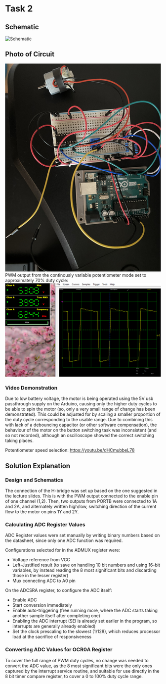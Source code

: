 # Task 2
## Schematic
![Schematic](schematic.jpg)
## Photo of Circuit
![Circuit Photograph](circuit.jpg)
PWM output from the continously variable potentiometer mode set to approximately 70% duty cycle:
![PWM output](continuous-oscilloscope.jpg)
### Video Demonstration
Due to low battery voltage, the motor is being operated using the 5V usb passthrough supply on the Arduino, causing only the higher duty cycles to be able to spin the motor (so, only a very small range of change has been demonstrated). This could be adjusted for by scaling a smaller proportion of the duty cycle corresponding to the usable range. Due to combining this with lack of a debouncing capacitor (or other software compensation), the behaviour of the motor on the button switching task was inconsistent (and so not recorded), although an oscilloscope showed the correct switching taking places.

Potentiometer speed selection: https://youtu.be/dHCmubbeL78
## Solution Explanation
### Design and Schematics
The connection of the H-bridge was set up based on the one suggested in the lecture slides. This is with the PWM output connected to the enable pin of one channel (1,2). Then, two outputs from PORTB were connected to 1A and 2A, and alternately written high/low, switching direction of the current flow to the motor on pins 1Y and 2Y.
### Calculating ADC Register Values
ADC Register values were set manually by writing binary numbers based on the datasheet, since only one ADC function was required.

Configurations selected for in the ADMUX register were:
* Voltage reference from VCC
* Left-Justified result (to save on handling 10 bit numbers and using 16-bit variables, by instead reading the 8 most significant bits and discarding those in the lesser register)
* Mux connecting ADC to A0 pin

On the ADCSRA register, to configure the ADC itself:
* Enable ADC
* Start conversion immediately
* Enable auto-triggering (free running more, where the ADC starts taking another sample itself after completing one)
* Enabling the ADC interrupt (SEI is already set earlier in the program, so interrupts are generally already enabled)
* Set the clock prescaling to the slowest (1/128), which reduces processor load at the sacrifice of responsiveness
### Converting ADC Values for OCR0A Register
To cover the full range of PWM duty cycles, no change was needed to convert the ADC value, as the 8 most significant bits were the only ones captured by the interrupt service routine, and suitable for use directly in the 8 bit timer compare register, to cover a 0 to 100% duty cycle range.
